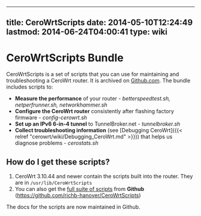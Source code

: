 
---
title: CeroWrtScripts
date: 2014-05-10T12:24:49
lastmod: 2014-06-24T04:00:41
type: wiki
---
CeroWrtScripts Bundle
=====================

CeroWrtScripts is a set of scripts that you can use for maintaining and
troubleshooting a CeroWrt router. It is archived on
[Github.com](https://github.com/richb-hanover/CeroWrtScripts). The
bundle includes scripts to:

-   **Measure the performance** of your router - *betterspeedtest.sh,
    netperfrunner.sh, networkhammer.sh*
-   **Configure the CeroWrt router** consistently after flashing factory
    firmware - *config-cerowrt.sh*
-   **Set up an IPv6 6-in-4 tunnel** to TunnelBroker.net -
    *tunnelbroker.sh*
-   **Collect troubleshooting information** (see [Debugging CeroWrt]({{< relref "cerowrt/wiki/Debugging_CeroWrt.md" >}})) that helps us diagnose problems - *cerostats.sh*

How do I get these scripts?
---------------------------

1.  CeroWrt 3.10.44 and newer contain the scripts built into the router.
    They are in `/usr/lib/CeroWrtScripts`
2.  You can also get the [full suite of
    scripts](https://github.com/richb-hanover/CeroWrtScripts) from
    **Github** (https://github.com/richb-hanover/CeroWrtScripts)

The docs for the scripts are now maintained in Github.
